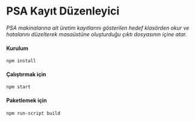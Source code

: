 # PSA Kayıt Düzenleyici

*PSA makinalarına ait üretim kayıtlarını gösterilen hedef klasörden okur ve hatalarını düzelterek masaüstüne oluşturduğu çıktı dosyasının içine atar.*

#### Kurulum

```
npm install
```


#### Çalıştırmak için

```
npm start
```


#### Paketlemek için

```
npm run-script build
```


